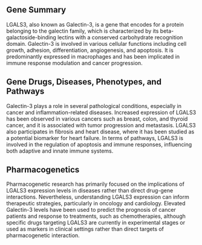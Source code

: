 ## Gene Summary
LGALS3, also known as Galectin-3, is a gene that encodes for a protein belonging to the galectin family, which is characterized by its beta-galactoside-binding lectins with a conserved carbohydrate recognition domain. Galectin-3 is involved in various cellular functions including cell growth, adhesion, differentiation, angiogenesis, and apoptosis. It is predominantly expressed in macrophages and has been implicated in immune response modulation and cancer progression.

## Gene Drugs, Diseases, Phenotypes, and Pathways
Galectin-3 plays a role in several pathological conditions, especially in cancer and inflammation-related diseases. Increased expression of LGALS3 has been observed in various cancers such as breast, colon, and thyroid cancer, and it is associated with tumor progression and metastasis. LGALS3 also participates in fibrosis and heart disease, where it has been studied as a potential biomarker for heart failure. In terms of pathways, LGALS3 is involved in the regulation of apoptosis and immune responses, influencing both adaptive and innate immune systems.

## Pharmacogenetics
Pharmacogenetic research has primarily focused on the implications of LGALS3 expression levels in diseases rather than direct drug-gene interactions. Nevertheless, understanding LGALS3 expression can inform therapeutic strategies, particularly in oncology and cardiology. Elevated Galectin-3 levels have been used to predict the prognosis of cancer patients and response to treatments, such as chemotherapies, although specific drugs targeting LGALS3 are currently in experimental stages or used as markers in clinical settings rather than direct targets of pharmacogenetic interaction.